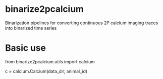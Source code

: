 # binarize2pcalcium
Binarization pipelines for converting continuous 2P calcium imaging traces into binarized time series

# Basic use

from binarize2pcalcium.utils import calcium

c = calcium.Calcium(data_dir, animal_id)

